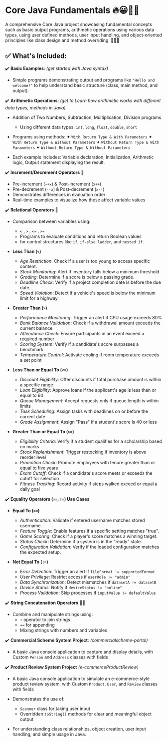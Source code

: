 # Core Java Fundamentals 🔥😀👨‍💻

A comprehensive Core Java project showcasing fundamental concepts such as basic output programs, arithmetic operations using various data types, using user defined methods, user input handling, and object-oriented principles like class design and method overriding. 👨‍💻🎯

## ✅ What's Included:

✔️ **Basic Examples**: *(get started with Java syntax)*  
  - Simple programs demonstrating output and programs like `"Hello and welcome!"` to help understand basic structure (class, main method, and output).

✔️ **Arithmetic Operations**: *(get to Learn how arithmetic works with different data types, methods in Java)*  
  - Addition of Two Numbers, Subtraction, Multiplication, Division programs
    - Using different data types: `int`, `long`, `float`, `double`, `short`
  - Programs using methods: ✦ `With Return Type & With Parameters` ✦ `With Return Type & Without Parameters` ✦ `Without Return Type & With Parameters` ✦ `Without Return Type & Without Parameters`

  - Each example includes: Variable declaration, Initialization, Arithmetic logic, Output statement displaying the result.

 ✔️ **Increment/Decrement Operators** 🔁

- Pre-increment (`++x`) & Post-increment (`x++`)  
- Pre-decrement (`--x`) & Post-decrement (`x--`)  
- Demonstrates differences in evaluation order  
- Real-time examples to visualize how these affect variable values

✔️ **Relational Operators** 🔎

- Comparison between variables using:  
    -  `<` , `>` , `<=` , `>=`  
  - Programs to evaluate conditions and return Boolean values
  - for control structures like `if`, `if-else ladder`, and `nested if.`
- **Less Than (`<`)**  
   - *Age Restriction*: Check if a user is too young to access specific content.  
   - *Stock Monitoring*: Alert if inventory falls below a minimum threshold.  
   - *Grading*: Determine if a score is below a passing grade.  
   - *Deadline Check*: Verify if a project completion date is before the due date.  
   - *Speed Violation*: Detect if a vehicle's speed is below the minimum limit for a highway.
     
- **Greater Than (`>`)**
  - *Performance Monitoring*: Trigger an alert if CPU usage exceeds 80%  
  - *Bank Balance Validation*: Check if a withdrawal amount exceeds the current balance  
  - *Attendance Check*: Ensure participants in an event exceed a required number  
  - *Scoring System*: Verify if a candidate's score surpasses a benchmark  
  - *Temperature Control*: Activate cooling if room temperature exceeds a set point
    
- **Less Than or Equal To (`<=`)**
  - *Discount Eligibility*: Offer discounts if total purchase amount is within a specific range  
  - *Loan Eligibility*: Approve loans if the applicant's age is less than or equal to 60  
  - *Queue Management*: Accept requests only if queue length is within limits  
  - *Task Scheduling*: Assign tasks with deadlines on or before the current date  
  - *Grade Assignment*: Assign "Pass" if a student's score is 40 or less

- **Greater Than or Equal To (`>=`)**
  - *Eligibility Criteria*: Verify if a student qualifies for a scholarship based on marks  
  - *Stock Replenishment*: Trigger restocking if inventory is above reorder level  
  - *Promotion Check*: Promote employees with tenure greater than or equal to five years  
  - *Exam Cutoff*: Check if a candidate's score meets or exceeds the cutoff for selection  
  - *Fitness Tracking*: Record activity if steps walked exceed or equal a daily goal


✔️  **Equality Operators (`==`, `!=`) Use Cases**  

- **Equal To (`==`)**  
  - *Authentication*: Validate if entered username matches stored username.  
  -  *Feature Toggle*: Enable features if a specific setting matches "true".  
  - *Game Scoring*: Check if a player's score matches a winning target.  
  - *Status Check*: Determine if a system is in the "ready" state.  
  - *Configuration Validation*: Verify if the loaded configuration matches the expected setup.
    
- **Not Equal To (`!=`)**  
  -  *Error Detection*: Trigger an alert if `fileFormat != supportedFormat`  
  -  *User Privilege*: Restrict access if `userRole != "admin"`  
  -  *Data Synchronization*: Detect mismatches if `datasetA != datasetB`  
  -  *Device Status*: Notify if `deviceStatus != "online"`  
  -  *Process Validation*: Skip processes if `inputValue != defaultValue`  
 
✔️ **String Concatenation Operators** 🧵➕

- Combine and manipulate strings using:
  - `+` operator to join strings  
  - `+=` for appending  
  - Mixing strings with numbers and variables


✔️ **Commercial Scheme System Project**: *(commercialscheme-portal)*  
  - A basic Java console application to capture and display details, with Custom `Person` and `Address` classes with fields

✔️ **Product Review System Project** *(e-commerceProductReview)*
  - A basic Java console application to simulate an e-commerce-style product review system, with Custom `Product`, `User`, and `Review` classes with fields  
 
  - Demonstrates the use of:
    - `Scanner` class for taking user input  
    - Overridden `toString()` methods for clear and meaningful object output  
  - For understanding class relationships, object creation, user input handling, and simple usage in Java.
